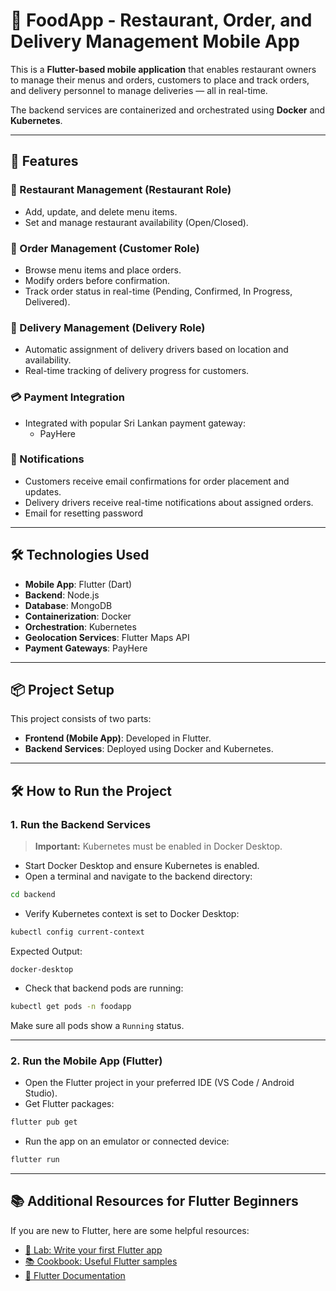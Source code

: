 # 📱 FoodApp - Restaurant, Order, and Delivery Management Mobile App

This is a **Flutter-based mobile application** that enables restaurant owners to manage their menus and orders, customers to place and track orders, and delivery personnel to manage deliveries — all in real-time.

The backend services are containerized and orchestrated using **Docker** and **Kubernetes**.

---

## 🚀 Features

### 🏪 Restaurant Management (Restaurant Role)
- Add, update, and delete menu items.
- Set and manage restaurant availability (Open/Closed).

### 🛒 Order Management (Customer Role)
- Browse menu items and place orders.
- Modify orders before confirmation.
- Track order status in real-time (Pending, Confirmed, In Progress, Delivered).

### 🚚 Delivery Management (Delivery Role)
- Automatic assignment of delivery drivers based on location and availability.
- Real-time tracking of delivery progress for customers.

### 💳 Payment Integration
- Integrated with popular Sri Lankan payment gateway:
  - PayHere
 
### 📢 Notifications
- Customers receive email confirmations for order placement and updates.
- Delivery drivers receive real-time notifications about assigned orders.
- Email for resetting password

---

## 🛠️ Technologies Used
- **Mobile App**: Flutter (Dart)
- **Backend**: Node.js
- **Database**: MongoDB
- **Containerization**: Docker
- **Orchestration**: Kubernetes
- **Geolocation Services**: Flutter Maps API
- **Payment Gateways**: PayHere

---

## 📦 Project Setup

This project consists of two parts:
- **Frontend (Mobile App)**: Developed in Flutter.
- **Backend Services**: Deployed using Docker and Kubernetes.

---

## 🛠 How to Run the Project

### 1. Run the Backend Services

> **Important:** Kubernetes must be enabled in Docker Desktop.

- Start Docker Desktop and ensure Kubernetes is enabled.
- Open a terminal and navigate to the backend directory:

```bash
cd backend
```

- Verify Kubernetes context is set to Docker Desktop:

```bash
kubectl config current-context
```

Expected Output:
```
docker-desktop
```

- Check that backend pods are running:

```bash
kubectl get pods -n foodapp
```

Make sure all pods show a `Running` status.

---

### 2. Run the Mobile App (Flutter)

- Open the Flutter project in your preferred IDE (VS Code / Android Studio).
- Get Flutter packages:

```bash
flutter pub get
```

- Run the app on an emulator or connected device:

```bash
flutter run
```

---

## 📚 Additional Resources for Flutter Beginners
If you are new to Flutter, here are some helpful resources:
- [🌟 Lab: Write your first Flutter app](https://docs.flutter.dev/get-started/codelab)
- [📚 Cookbook: Useful Flutter samples](https://docs.flutter.dev/cookbook)
- [📖 Flutter Documentation](https://docs.flutter.dev/)

